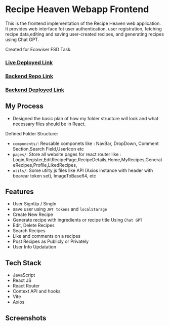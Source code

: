 # Recipe Heaven Webapp Frontend

This is the frontend implementation of the Recipe Heaven web application. It provides web interface fot user authentication, user registration, fetching recipe data,editing and saving user-created recipes, and generating recipes using Chat GPT.

Created for Ecowiser FSD Task.

### [Live Deployed Link](https://rainbow-brigadeiros-7f3100.netlify.app/)

### [Backend Repo Link](https://github.com/ashok020/recipe-heaven-backend)

### [Backend Deployed Link](https://breakable-plum-dalmatian.cyclic.app)

## My Process

- Designed the basic plan of how my folder structure will look and what necessary files should be in React.

Defined Folder Structure:

- `components/`: Reusable componets like : NavBar, DropDown, Comment Section,Search Field,UserIcon etc
- `pages/`: Store all website pages for react router like : Login,Register,EditRecipePage,RecipeDetails,Home,MyRecipes,GenerateRecipes,Profile,LikedRecipes,
- `utils/`: Some utilty js files like API (Axios instance with header with bearear token set), ImageToBase64, etc

## Features

- User SignUp / SingIn
- save user using `JWT tokens` and `localStarage`
- Create New Recipe
- Generate recipe with ingredients or recipe title Using `Chat GPT`
- Edit, Delete Recipes
- Search Recipes
- Like and comments on a recipes
- Post Recipes as Publicly or Privately
- User Info Updatation

## Tech Stack

- JavaScript
- React JS
- React Router
- Context API and hooks
- Vite
- Axios

## Screenshots
